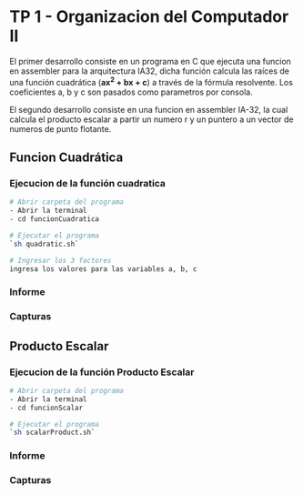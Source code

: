 # TP 1 - Organizacion del Computador II

El primer desarrollo consiste en un programa en C que ejecuta una funcion en assembler para la arquitectura IA32, dicha función calcula las raíces de una función
cuadrática (**ax<sup>2</sup> + bx + c**) a través de la fórmula resolvente. Los coeficientes a, b y c son pasados como parametros por consola.

El segundo desarrollo consiste en una funcion en assembler IA-32, la cual calcula el producto escalar a partir un numero r y un puntero a un vector de numeros de punto flotante.

## Funcion Cuadrática

### Ejecucion de la función cuadratica

``` bash
# Abrir carpeta del programa
- Abrir la terminal
- cd funcionCuadratica

# Ejecutar el programa
`sh quadratic.sh`

# Ingresar los 3 factores
ingresa los valores para las variables a, b, c
```

### Informe

### Capturas

## Producto Escalar

### Ejecucion de la función Producto Escalar

``` bash
# Abrir carpeta del programa
- Abrir la terminal
- cd funcionScalar

# Ejecutar el programa
`sh scalarProduct.sh`
``` 

### Informe

### Capturas
